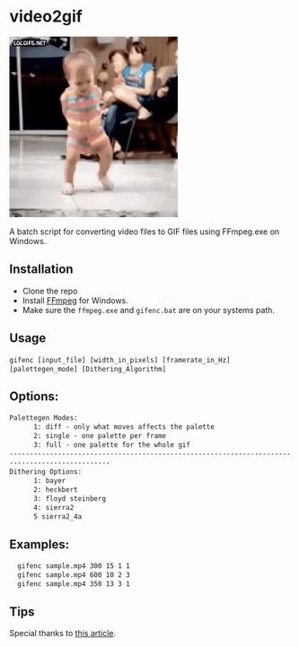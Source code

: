 # video2gif

![sample gif file generated](sample.gif)

A batch script for converting video files to GIF files using FFmpeg.exe on Windows.

## Installation
* Clone the repo
* Install [FFmpeg](http://ffmpeg.zeranoe.com/builds/) for Windows.
* Make sure the `ffmpeg.exe` and `gifenc.bat` are on your systems path.

## Usage
```
gifenc [input_file] [width_in_pixels] [framerate_in_Hz] [palettegen_mode] [Dithering_Algorithm]
```

## Options:
```
Palettegen Modes:
      1: diff - only what moves affects the palette
      2: single - one palette per frame
      3: full - one palette for the whole gif
-----------------------------------------------------------------------------------------------
Dithering Options:
      1: bayer
      2: heckbert
      3: floyd steinberg
      4: sierra2
      5 sierra2_4a
```

## Examples:
```
  gifenc sample.mp4 300 15 1 1
  gifenc sample.mp4 600 10 2 3
  gifenc sample.mp4 350 13 3 1

```

## Tips
Special thanks to [this article](http://blog.pkh.me/p/21-high-quality-gif-with-ffmpeg.html).
